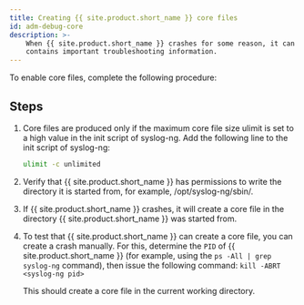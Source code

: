 ```yaml
---
title: Creating {{ site.product.short_name }} core files
id: adm-debug-core
description: >-
    When {{ site.product.short_name }} crashes for some reason, it can create a core file that
    contains important troubleshooting information. 
---
```


To enable core files, complete the following procedure:

## Steps

1. Core files are produced only if the maximum core file size ulimit is
    set to a high value in the init script of syslog-ng. Add the
    following line to the init script of syslog-ng:

    ```bash
    ulimit -c unlimited
    ```

2. Verify that {{ site.product.short_name }} has permissions to write the directory it is
    started from, for example, /opt/syslog-ng/sbin/.

3. If {{ site.product.short_name }} crashes, it will create a core file in the directory
    {{ site.product.short_name }} was started from.

4. To test that {{ site.product.short_name }} can create a core file, you can create a
    crash manually. For this, determine the `PID` of {{ site.product.short_name }} (for
    example, using the `ps -All | grep syslog-ng` command), then issue
    the following command: `kill -ABRT <syslog-ng pid>`

    This should create a core file in the current working directory.
